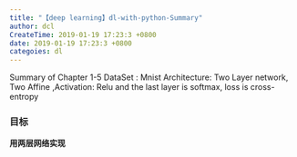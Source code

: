 ```yaml
---
title: "【deep learning】dl-with-python-Summary"
author: dcl
CreateTime: 2019-01-19 17:23:3 +0800
date: 2019-01-19 17:23:3 +0800
categoies: dl
---
```


Summary of Chapter 1-5
DataSet : Mnist
Architecture: Two Layer network, Two Affine ,Activation: Relu and the last layer is softmax, loss is cross-entropy
<!--more-->

### 目标
<b>用两层网络实现</b>
